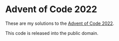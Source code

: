 # Advent of Code 2022

These are my solutions to the [Advent of Code 2022](https://adventofcode.com/2022).

This code is released into the public domain.
